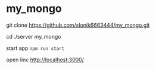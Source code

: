 # my_mongo
git clone https://github.com/slonik6663444/my_mongo.git

cd ./server my_mongo

start app `npm run start`

open linc [http://localhost:3000/](http://localhost:3000/)